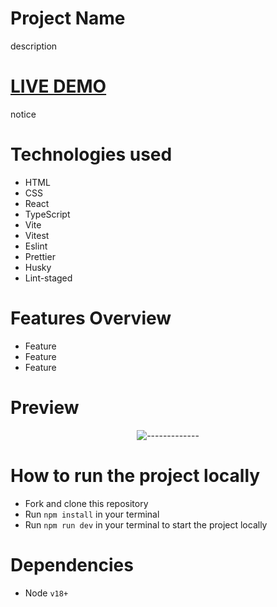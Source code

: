 # Project Name

<p>description</p>

# [LIVE DEMO](https://vlkzmn.github.io/-------------/)

<p>notice</p>

# Technologies used

<ul>
  <li>HTML</li>
  <li>CSS</li>
  <li>React</li>
  <li>TypeScript</li>
  <li>Vite</li>
  <li>Vitest</li>
  <li>Eslint</li>
  <li>Prettier</li>
  <li>Husky</li>
  <li>Lint-staged</li>
</ul>

# Features Overview

<ul>
  <li>Feature</li>
  <li>Feature</li>
  <li>Feature</li>
</ul>

# Preview

<p align="center">
  <img src="https://github.com/vlkzmn/-------------/raw/main/public/img/preview.gif" alt="-------------">
</p>

# How to run the project locally

- Fork and clone this repository
- Run `npm install` in your terminal
- Run `npm run dev` in your terminal to start the project locally

# Dependencies

- Node `v18+`
